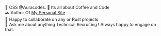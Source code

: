 🔭 OSS @Auracodes.
🌱 Its all about Coffee and Code </br>
✒️ Author Of [My Personal Site](https://resilient-sawine-73015e.netlify.app/) </br>
👯 Happy to collaborate on any  or Rust projects </br>
💬 Ask me about anything Technical Recruiting ! Always happy to engage on that. </br>
